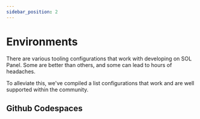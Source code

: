 ```yaml
---
sidebar_position: 2
---
```


# Environments

There are various tooling configurations that work with developing on SOL Panel.
Some are better than others, and some can lead to hours of headaches.

To alleviate this, we've compiled a list configurations that work and are well supported within the community.

## Github Codespaces
